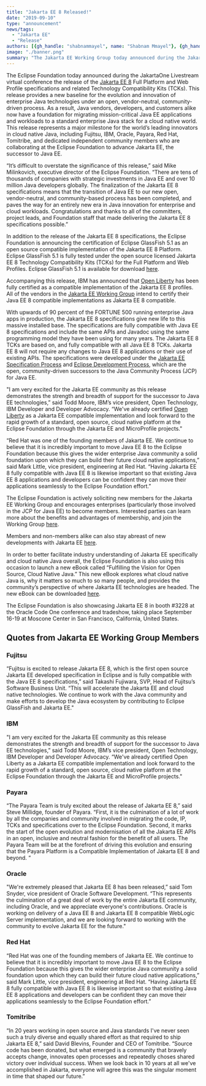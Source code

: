 ```yaml
---
title: "Jakarta EE 8 Released!"
date: "2019-09-10"
type: "announcement"
news/tags:
  - "Jakarta EE"
  - "Release"
authors: [{gh_handle: "shabnammayel", name: "Shabnam Mmayel"}, {gh_handle: "TanjaObradovic", name: "Tanja Obradovic"}]
image: "./banner.png"
summary: "The Jakarta EE Working Group today announced during the JakartaOne Livestream virtual conference the release of the Jakarta EE 8 Full Platform and Web Profile specifications and related Technology Compatibility Kits (TCKs). This release provides a new baseline for the evolution and innovation of enterprise Java technologies under an open, vendor-neutral, community-driven process."
---
```


The Eclipse Foundation today announced during the JakartaOne Livestream virtual conference the release of the [Jakarta EE 8](https://jakarta.ee/release/8/) Full Platform and Web Profile specifications and related Technology Compatibility Kits (TCKs). This release provides a new baseline for the evolution and innovation of enterprise Java technologies under an open, vendor-neutral, community-driven process. As a result, Java vendors, developers, and customers alike now have a foundation for migrating mission-critical Java EE applications and workloads to a standard enterprise Java stack for a cloud native world. This release represents a major milestone for the world’s leading innovators in cloud native Java, including Fujitsu, IBM, Oracle, Payara, Red Hat, Tomitribe, and dedicated independent community members who are collaborating at the Eclipse Foundation to advance Jakarta EE, the successor to Java EE.

“It’s difficult to overstate the significance of this release,” said Mike Milinkovich, executive director of the Eclipse Foundation. “There are tens of thousands of companies with strategic investments in Java EE and over 10 million Java developers globally. The finalization of the Jakarta EE 8 specifications means that the transition of Java EE to our new open, vendor-neutral, and community-based process has been completed, and paves the way for an entirely new era in Java innovation for enterprise and cloud workloads. Congratulations and thanks to all of the committers, project leads, and Foundation staff that made delivering the Jakarta EE 8 specifications possible.”

In addition to the release of the Jakarta EE 8 specifications, the Eclipse Foundation is announcing the certification of Eclipse GlassFish 5.1 as an open source compatible implementation of the Jakarta EE 8 Platform. Eclipse GlassFish 5.1 is fully tested under the open source licensed Jakarta EE 8 Technology Compatibility Kits (TCKs) for the Full Platform and Web Profiles. Eclipse GlassFish 5.1 is available for download [here](https://projects.eclipse.org/projects/ee4j.glassfish/downloads).

Accompanying this release, IBM has announced that [Open Liberty](https://openliberty.io/) has been fully certified as a compatible implementation of the Jakarta EE 8 profiles. All of the vendors in the [Jakarta EE Working Group](https://jakarta.ee/) intend to certify their Java EE 8 compatible implementations as Jakarta EE 8 compatible.

With upwards of 90 percent of the FORTUNE 500 running enterprise Java apps in production, the Jakarta EE 8 specifications give new life to this massive installed base. The specifications are fully compatible with Java EE 8 specifications and include the same APIs and Javadoc using the same programming model they have been using for many years. The Jakarta EE 8 TCKs are based on, and fully compatible with all Java EE 8 TCKs. Jakarta EE 8 will not require any changes to Java EE 8 applications or their use of existing APIs. The specifications were developed under the [Jakarta EE Specification Process](https://jakarta.ee/about/jesp/) and [Eclipse Development Process](https://www.eclipse.org/projects/dev_process/), which are the open, community-driven successors to the Java Community Process (JCP) for Java EE.

"I am very excited for the Jakarta EE community as this release demonstrates the strength and breadth of support for the successor to Java EE technologies,” said Todd Moore, IBM’s vice president, Open Technology, IBM Developer and Developer Advocacy. “We've already certified [Open Liberty](https://openliberty.io/) as a Jakarta EE compatible implementation and look forward to the rapid growth of a standard, open source, cloud native platform at the Eclipse Foundation through the Jakarta EE and MicroProfile projects."

“Red Hat was one of the founding members of Jakarta EE. We continue to believe that it is incredibly important to move Java EE 8 to the Eclipse Foundation because this gives the wider enterprise Java community a solid foundation upon which they can build their future cloud native applications,” said Mark Little, vice president, engineering at Red Hat. “Having Jakarta EE 8 fully compatible with Java EE 8 is likewise important so that existing Java EE 8 applications and developers can be confident they can move their applications seamlessly to the Eclipse Foundation effort.”

The Eclipse Foundation is actively soliciting new members for the Jakarta EE Working Group and encourages enterprises (particularly those involved in the JCP for Java EE) to become members. Interested parties can learn more about the benefits and advantages of membership, and join the Working Group [here](https://jakarta.ee/membership/).

Members and non-members alike can also stay abreast of new developments with Jakarta EE [here](https://jakarta.ee/).

In order to better facilitate industry understanding of Jakarta EE specifically and cloud native Java overall, the Eclipse Foundation is also using this occasion to launch a new eBook called “Fulfilling the Vision for Open Source, Cloud Native Java.” This new eBook explores what cloud native Java is, why it matters so much to so many people, and provides the community’s perspective of where Jakarta EE technologies are headed. The new eBook can be downloaded [here](https://jakarta-4753786.hs-sites.com/cloud-native-java-eBook).

The Eclipse Foundation is also showcasing Jakarta EE 8 in booth #3228 at the Oracle Code One conference and tradeshow, taking place September 16-19 at Moscone Center in San Francisco, California, United States.

## Quotes from Jakarta EE Working Group Members 

### Fujitsu

“Fujitsu is excited to release Jakarta EE 8, which is the first open source Jakarta EE developed specification in Eclipse and is fully compatible with the Java EE 8 specifications,” said Takashi Fujiwara, SVP, Head of Fujitsu’s Software Business Unit. “This will accelerate the Jakarta EE and cloud native technologies. We continue to work with the Java community and make efforts to develop the Java ecosystem by contributing to Eclipse GlassFish and Jakarta EE."

### IBM

"I am very excited for the Jakarta EE community as this release demonstrates the strength and breadth of support for the successor to Java EE technologies,” said Todd Moore, IBM’s vice president, Open Technology, IBM Developer and Developer Advocacy. “We've already certified Open Liberty as a Jakarta EE compatible implementation and look forward to the rapid growth of a standard, open source, cloud native platform at the Eclipse Foundation through the Jakarta EE and MicroProfile projects."

### Payara

“The Payara Team is truly excited about the release of Jakarta EE 8,” said Steve Millidge, founder of Payara. “First, it is the culmination of a lot of work by all the companies and community involved in migrating the code, IP, TCKs and specifications over to the Eclipse Foundation. Second, it marks the start of the open evolution and modernisation of all the Jakarta EE APIs in an open, inclusive and neutral fashion for the benefit of all users. The Payara Team will be at the forefront of driving this evolution and ensuring that the Payara Platform is a Compatible Implementation of Jakarta EE 8 and beyond. “

### Oracle

"We're extremely pleased that Jakarta EE 8 has been released,” said Tom Snyder, vice president of Oracle Software Development. “This represents the culmination of a great deal of work by the entire Jakarta EE community, including Oracle, and we appreciate everyone's contributions. Oracle is working on delivery of a Java EE 8 and Jakarta EE 8 compatible WebLogic Server implementation, and we are looking forward to working with the community to evolve Jakarta EE for the future."

### Red Hat

“Red Hat was one of the founding members of Jakarta EE. We continue to believe that it is incredibly important to move Java EE 8 to the Eclipse Foundation because this gives the wider enterprise Java community a solid foundation upon which they can build their future cloud native applications,” said Mark Little, vice president, engineering at Red Hat. “Having Jakarta EE 8 fully compatible with Java EE 8 is likewise important so that existing Java EE 8 applications and developers can be confident they can move their applications seamlessly to the Eclipse Foundation effort.”

### Tomitribe

“In 20 years working in open source and Java standards I've never seen such a truly diverse and equally shared effort as that required to ship Jakarta EE 8,” said David Blevins, Founder and CEO of Tomitribe. “Source code has been donated, but what emerged is a community that bravely accepts change, innovates open processes and repeatedly choses shared victory over individual success. When we look back in 10 years at all we've accomplished in Jakarta, everyone will agree this was the singular moment in time that shaped our future.”
